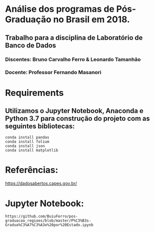 # Análise dos programas de Pós-Graduação no Brasil em 2018.
## Trabalho para a disciplina de Laboratório de Banco de Dados
### Discentes: Bruno Carvalho Ferro & Leonardo Tamanhão
### Docente: Professor Fernando Masanori

# Requirements

## Utilizamos o Jupyter Notebook, Anaconda e Python 3.7 para construção do projeto com as seguintes bibliotecas:

```
conda install pandas
conda install folium
conda install json
conda install matplotlib
```

# Referências:
https://dadosabertos.capes.gov.br/

# Jupyter Notebook:
```
https://github.com/BuiuFerro/pos-graduacao_regioes/blob/master/P%C3%B3s-Gradua%C3%A7%C3%A3o%20por%20Estado.ipynb
```
